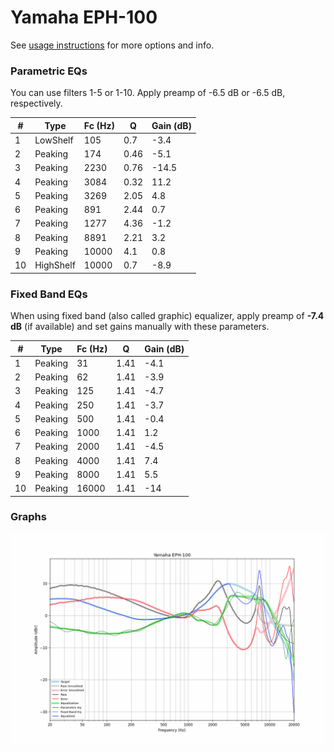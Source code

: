 # Yamaha EPH-100
See [usage instructions](https://github.com/jaakkopasanen/AutoEq#usage) for more options and info.

### Parametric EQs
You can use filters 1-5 or 1-10. Apply preamp of -6.5 dB or -6.5 dB, respectively.

|   # | Type      |   Fc (Hz) |    Q |   Gain (dB) |
|-----|-----------|-----------|------|-------------|
|   1 | LowShelf  |       105 | 0.7  |        -3.4 |
|   2 | Peaking   |       174 | 0.46 |        -5.1 |
|   3 | Peaking   |      2230 | 0.76 |       -14.5 |
|   4 | Peaking   |      3084 | 0.32 |        11.2 |
|   5 | Peaking   |      3269 | 2.05 |         4.8 |
|   6 | Peaking   |       891 | 2.44 |         0.7 |
|   7 | Peaking   |      1277 | 4.36 |        -1.2 |
|   8 | Peaking   |      8891 | 2.21 |         3.2 |
|   9 | Peaking   |     10000 | 4.1  |         0.8 |
|  10 | HighShelf |     10000 | 0.7  |        -8.9 |

### Fixed Band EQs
When using fixed band (also called graphic) equalizer, apply preamp of **-7.4 dB** (if available) and set gains manually with these parameters.

|   # | Type    |   Fc (Hz) |    Q |   Gain (dB) |
|-----|---------|-----------|------|-------------|
|   1 | Peaking |        31 | 1.41 |        -4.1 |
|   2 | Peaking |        62 | 1.41 |        -3.9 |
|   3 | Peaking |       125 | 1.41 |        -4.7 |
|   4 | Peaking |       250 | 1.41 |        -3.7 |
|   5 | Peaking |       500 | 1.41 |        -0.4 |
|   6 | Peaking |      1000 | 1.41 |         1.2 |
|   7 | Peaking |      2000 | 1.41 |        -4.5 |
|   8 | Peaking |      4000 | 1.41 |         7.4 |
|   9 | Peaking |      8000 | 1.41 |         5.5 |
|  10 | Peaking |     16000 | 1.41 |       -14   |

### Graphs
![](./Yamaha%20EPH-100.png)
